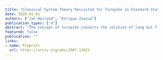```yaml
---
title: "Classical System Theory Revisited for Turnpike in Standard State Space Systems and Impulse Controllable Descriptor Systems"
date: 2020-01-01
authors: ["Jan Heiland", "Enrique Zuazua"]
publication_types: ["4"]
abstract: "The concept of turnpike connects the solution of long but finite time horizon optimal control problems with steady state optimal controls. A key ingredient of the analysis of the turnpike is the linear quadratic regulator problem and the convergence of the solution of the associated differential Riccati equation as the terminal time approaches infinity. This convergence has been investigated in linear systems theory in the 1980s. We extend classical system theoretic results for the investigation of turnpike properties of standard state space systems and descriptor systems. We present conditions for turnpike in the nondetectable case and for impulse controllable descriptor systems. For the latter, in line with the theory for standard linear systems, we establish existence and convergence of solutions to a generalized differential Riccati equation."
featured: false
publication: ""
links:
- name: Preprint
  url: https://arxiv.org/abs/2007.13621
---
```


